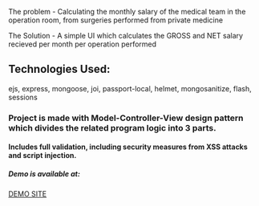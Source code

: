 

<p>
    The problem - Calculating the monthly salary of the medical team in the operation room, from surgeries performed from private medicine
</p>
<p>
    The Solution - A simple UI which calculates the GROSS and NET salary recieved per month per operation performed
</p>

<h2>Technologies Used:</h2>
<p>ejs, express, mongoose, joi, passport-local, helmet, mongosanitize, flash, sessions
</p>

<h3>
    Project is made with Model-Controller-View design pattern which divides the related program logic into 3 parts.
</h3>

<h4>Includes full validation, including security measures from XSS attacks and script injection.</h4>

<h5>Demo is available at:</h5>
<a href="https://vast-brushlands-31105.herokuapp.com/">DEMO SITE</a>
